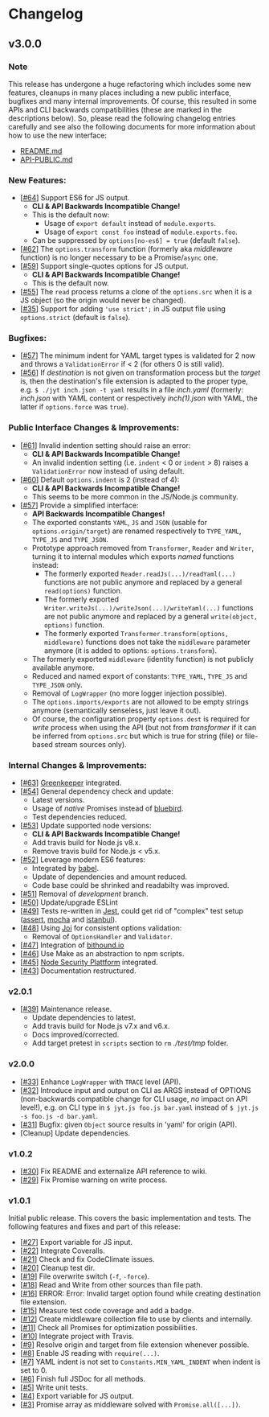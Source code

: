 # Changelog

## v3.0.0

### Note
This release has undergone a huge refactoring which includes some new features, cleanups in many places
including a new public interface, bugfixes and many internal improvements. Of course, this resulted in some 
APIs and CLI backwards compatibilities (these are marked in the descriptions below). So, please read the following
changelog entries carefully and see also the following documents for more information about how to use the 
new interface:
- [README.md](https://github.com/deadratfink/jy-transform/blob/master/README.md)
- [API-PUBLIC.md](https://github.com/deadratfink/jy-transform/blob/master/API-PUBLIC.md)

### New Features:
- [[#64](https://github.com/deadratfink/jy-transform/issues/64)] Support ES6 for JS output.
   - **CLI & API Backwards Incompatible Change!**
   - This is the default now:
       - Usage of `export default` instead of `module.exports`.
       - Usage of `export const foo` instead of `module.exports.foo`.
   - Can be suppressed by `options[no-es6] = true` (default `false`).
- [[#62](https://github.com/deadratfink/jy-transform/issues/62)] The `options.transform` function (formerly aka
  _middleware_ function) is no longer necessary to be a Promise/`async` one.
- [[#59](https://github.com/deadratfink/jy-transform/issues/59)] Support single-quotes options for JS output.
   - **CLI & API Backwards Incompatible Change!**
   - This is the default now.
- [[#55](https://github.com/deadratfink/jy-transform/issues/55)] The `read` process returns a clone of the
  `options.src` when it is a JS object (so the origin would never be changed).
- [[#35](https://github.com/deadratfink/jy-transform/issues/35)] Support for adding `'use strict';` in JS output
  file using `options.strict` (default is `false`).

###  Bugfixes:
- [[#57](https://github.com/deadratfink/jy-transform/issues/57)] The minimum indent for YAML target types is
  validated for 2 now and throws a `ValidationError` if < 2 (for others 0 is still valid).
- [[#56](https://github.com/deadratfink/jy-transform/issues/56)] If _destination_ is not given on transformation
  process but the _target_ is, then the destination's file extension 
  is adapted to the proper type, e.g. `$ ./jyt inch.json -t yaml` results in a file _inch.yaml_ (formerly:
  _inch.json_ with YAML content or respectively _inch(1).json_ with YAML, the latter if `options.force` was `true`).
  
### Public Interface Changes & Improvements:
- [[#61](https://github.com/deadratfink/jy-transform/issues/61)] Invalid indention setting should raise an error:
   - **CLI & API Backwards Incompatible Change!**
   - An invalid indention setting (i.e. `indent` < 0  or `indent` > 8) raises a `ValidationError` now instead
    of using default.
- [[#60](https://github.com/deadratfink/jy-transform/issues/60)] Default `options.indent` is 2 (instead of 4):
   - **CLI & API Backwards Incompatible Change!**
   - This seems to be more common in the JS/Node.js community.
- [[#57](https://github.com/deadratfink/jy-transform/issues/57)] Provide a simplified interface:
   - **API Backwards Incompatible Changes!**
   - The exported constants `YAML`, `JS` and `JSON` (usable for `options.origin/target`) are renamed respectively
    to `TYPE_YAML`, `TYPE_JS` and `TYPE_JSON`.
   - Prototype approach removed from `Transformer`, `Reader` and `Writer`, turning it to internal modules which 
    exports _named_ functions instead:
      - The formerly exported `Reader.readJs(...)/readYaml(...)` functions are not public anymore and replaced
      by a general `read(options)` function.
      - The formerly exported `Writer.writeJs(...)/writeJson(...)/writeYaml(...)` functions are not public
      anymore and replaced by a general `write(object, options)` function.
      - The formerly exported `Transformer.transform(options, middleware)` functions
      does not take the `middleware` parameter anymore (it is added to options: `options.transform`).
   - The formerly exported `middleware` (identity function) is not publicly available anymore.
   - Reduced and named export of constants: `TYPE_YAML`, `TYPE_JS` and `TYPE_JSON` only.
   - Removal of `LogWrapper` (no more logger injection possible).
   - The `options.imports/exports` are not allowed to be empty strings anymore (semantically senseless, just leave it out).
   - Of course, the configuration property `options.dest` is required for _write_ process when using the API (but not from _transformer_
    if it can be inferred from `options.src` but which is true for string (file) or file-based stream sources only).
    
### Internal Changes & Improvements:
- [[#63](https://github.com/deadratfink/jy-transform/issues/63)] [Greenkeeper](https://greenkeeper.io/) integrated.
- [[#54](https://github.com/deadratfink/jy-transform/issues/54)] General dependency check and update:
   - Latest versions.
   - Usage of _native_ Promises instead of [bluebird](http://bluebirdjs.com/docs/getting-started.html).
   - Test dependencies reduced.
- [[#53](https://github.com/deadratfink/jy-transform/issues/53)] Update supported node versions:
   - **CLI & API Backwards Incompatible Change!**
   - Add travis build for Node.js v8.x.
   - Remove travis build for Node.js < v5.x.  
- [[#52](https://github.com/deadratfink/jy-transform/issues/52)] Leverage modern ES6 features:
   - Integrated by [babel](https://babeljs.io/).
   - Update of dependencies and amount reduced.
   - Code base could be shrinked and readabilty was improved.
- [[#51](https://github.com/deadratfink/jy-transform/issues/51)] Removal of _development_ branch.
- [[#50](https://github.com/deadratfink/jy-transform/issues/50)] Update/upgrade ESLint
- [[#49](https://github.com/deadratfink/jy-transform/issues/49)] Tests re-written in
  [Jest](https://facebook.github.io/jest), could get rid of "complex" test setup
  ([assert](https://github.com/defunctzombie/commonjs-assert), [mocha](https://mochajs.org/) and
  [istanbul](https://github.com/gotwarlost/istanbul)).
- [[#48](https://github.com/deadratfink/jy-transform/issues/48)] Using [Joi](https://github.com/hapijs/joi)
  for consistent options validation: 
   - Removal of `OptionsHandler` and `Validator`.
- [[#47](https://github.com/deadratfink/jy-transform/issues/47)] Integration of
  [bithound.io](https://www.bithound.io/github/deadratfink/jy-transform)
- [[#46](https://github.com/deadratfink/jy-transform/issues/46)] Use Make as an abstraction to npm scripts.
- [[#45](https://github.com/deadratfink/jy-transform/issues/45)] [Node Security Plattform](https://nodesecurity.io/orgs/deadratfink/projects/7ac99a62-a8c4-4321-8d57-8a5e542f04f0) integrated.
- [[#43](https://github.com/deadratfink/jy-transform/issues/43)] Documentation restructured.


### v2.0.1

- [[#39](https://github.com/deadratfink/jy-transform/issues/39)] Maintenance release.
  - Update dependencies to latest.
  - Add travis build for Node.js v7.x and v6.x.
  - Docs improved/corrected.
  - Add target pretest in `scripts` section to `rm` _./test/tmp_ folder.

### v2.0.0

- [[#33](https://github.com/deadratfink/jy-transform/issues/33)] Enhance `LogWrapper` with `TRACE` level (API).
- [[#32](https://github.com/deadratfink/jy-transform/issues/32)] Introduce input and output on CLI as
  ARGS instead of OPTIONS
  (non-backwards compatible change for CLI usage, _no_ impact on API level!), e.g. on CLI type in
  `$ jyt.js foo.js bar.yaml` instead of `$ jyt.js -s foo.js -d bar.yaml`.
- [[#31](https://github.com/deadratfink/jy-transform/issues/31)] Bugfix: given `Object` source results in
  'yaml' for origin (API).
- [Cleanup] Update dependencies.

### v1.0.2

- [[#30](https://github.com/deadratfink/jy-transform/issues/30)] Fix README and externalize API reference to wiki.
- [[#29](https://github.com/deadratfink/jy-transform/issues/29)] Fix Promise warning on write process.

### v1.0.1

Initial public release. This covers the basic implementation and tests. The following features and fixes and
part of this release:
- [[#27](https://github.com/deadratfink/jy-transform/issues/27)] Export variable for JS input.
- [[#22](https://github.com/deadratfink/jy-transform/issues/22)] Integrate Coveralls.
- [[#21](https://github.com/deadratfink/jy-transform/issues/21)] Check and fix CodeClimate issues.
- [[#20](https://github.com/deadratfink/jy-transform/issues/20)] Cleanup test dir.
- [[#19](https://github.com/deadratfink/jy-transform/issues/19)] File overwrite switch (`-f`, `-force`).
- [[#18](https://github.com/deadratfink/jy-transform/issues/18)] Read and Write from other sources than file path.
- [[#16](https://github.com/deadratfink/jy-transform/issues/16)] ERROR: Error: Invalid target option found while
  creating destination file extension.
- [[#15](https://github.com/deadratfink/jy-transform/issues/15)] Measure test code coverage and add a badge.
- [[#12](https://github.com/deadratfink/jy-transform/issues/12)] Create middleware collection file to use by
  clients and internally.
- [[#11](https://github.com/deadratfink/jy-transform/issues/11)] Check all Promises for optimization possibilities.
- [[#10](https://github.com/deadratfink/jy-transform/issues/10)] Integrate project with Travis.
- [[#9](https://github.com/deadratfink/jy-transform/issues/9)] Resolve origin and target from file extension
  whenever possible.
- [[#8](https://github.com/deadratfink/jy-transform/issues/8)] Enable JS reading with `require(...)`.
- [[#7](https://github.com/deadratfink/jy-transform/issues/7)] YAML indent is not set to `Constants.MIN_YAML_INDENT`
  when indent is set to 0.
- [[#6](https://github.com/deadratfink/jy-transform/issues/6)] Finish full JSDoc for all methods.
- [[#5](https://github.com/deadratfink/jy-transform/issues/5)] Write unit tests.
- [[#4](https://github.com/deadratfink/jy-transform/issues/4)] Export variable for JS output.
- [[#3](https://github.com/deadratfink/jy-transform/issues/3)] Promise array as middleware solved with `Promise.all([...])`.
